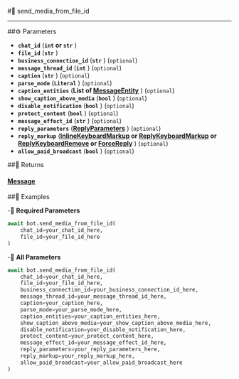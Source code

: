 #🔧 send_media_from_file_id

****

##⚙️ Parameters

- **`chat_id`** (**`int` or `str`** )
- **`file_id`** (**`str`** )
- **`business_connection_id`** (**`str`** ) (`optional`)
- **`message_thread_id`** (**`int`** ) (`optional`)
- **`caption`** (**`str`** ) (`optional`)
- **`parse_mode`** (**`Literal`** ) (`optional`)
- **`caption_entities`** (**List of [MessageEntity](../types/MessageEntity.md)** ) (`optional`)
- **`show_caption_above_media`** (**`bool`** ) (`optional`)
- **`disable_notification`** (**`bool`** ) (`optional`)
- **`protect_content`** (**`bool`** ) (`optional`)
- **`message_effect_id`** (**`str`** ) (`optional`)
- **`reply_parameters`** (**[ReplyParameters](../types/ReplyParameters.md)** ) (`optional`)
- **`reply_markup`** (**[InlineKeyboardMarkup](../types/InlineKeyboardMarkup.md) or [ReplyKeyboardMarkup](../types/ReplyKeyboardMarkup.md) or [ReplyKeyboardRemove](../types/ReplyKeyboardRemove.md) or [ForceReply](../types/ForceReply.md)** ) (`optional`)
- **`allow_paid_broadcast`** (**`bool`** ) (`optional`)

##📲 Returns

#### [Message](../types/Message.md)

##📀 Examples

-🪫 **Required Parameters**

```python
await bot.send_media_from_file_id(
    chat_id=your_chat_id_here,
    file_id=your_file_id_here
)
```

-🔋 **All Parameters**

```python
await bot.send_media_from_file_id(
    chat_id=your_chat_id_here,
    file_id=your_file_id_here,
    business_connection_id=your_business_connection_id_here,
    message_thread_id=your_message_thread_id_here,
    caption=your_caption_here,
    parse_mode=your_parse_mode_here,
    caption_entities=your_caption_entities_here,
    show_caption_above_media=your_show_caption_above_media_here,
    disable_notification=your_disable_notification_here,
    protect_content=your_protect_content_here,
    message_effect_id=your_message_effect_id_here,
    reply_parameters=your_reply_parameters_here,
    reply_markup=your_reply_markup_here,
    allow_paid_broadcast=your_allow_paid_broadcast_here
)
```
